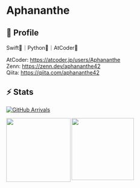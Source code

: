 # Aphananthe


## 👤 Profile

Swift🦅｜Python🐍｜AtCoder🦄 <br>

AtCoder: https://atcoder.jp/users/Aphananthe <br>
Zenn: https://zenn.dev/aphananthe42 <br>
Qiita: https://qiita.com/aphananthe42 <br>


## ⚡️ Stats

[![GitHub Arrivals](https://komarev.com/ghpvc/?username=aphananthe42)](https://github.com/aphananthe42)

<a href="https://github.com/aphananthe42">
  <img 
    align="left"
    height="170px" 
    src="https://github-readme-stats.vercel.app/api?username=aphananthe42&show_icons=true&count_private=true&theme=tokyonight" 
  />
</a>

<a href="https://github.com/aphananthe42">
  <img 
    align="left"
    height="165px"
    src="https://github-readme-stats.vercel.app/api/top-langs/?username=aphananthe42&layout=compact&theme=tokyonight"
  />
</a>
